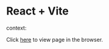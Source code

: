 # React + Vite
context:

Click [here](https://users.metropolia.fi/~kirillsa/wsk/context/) to view page in the browser.

